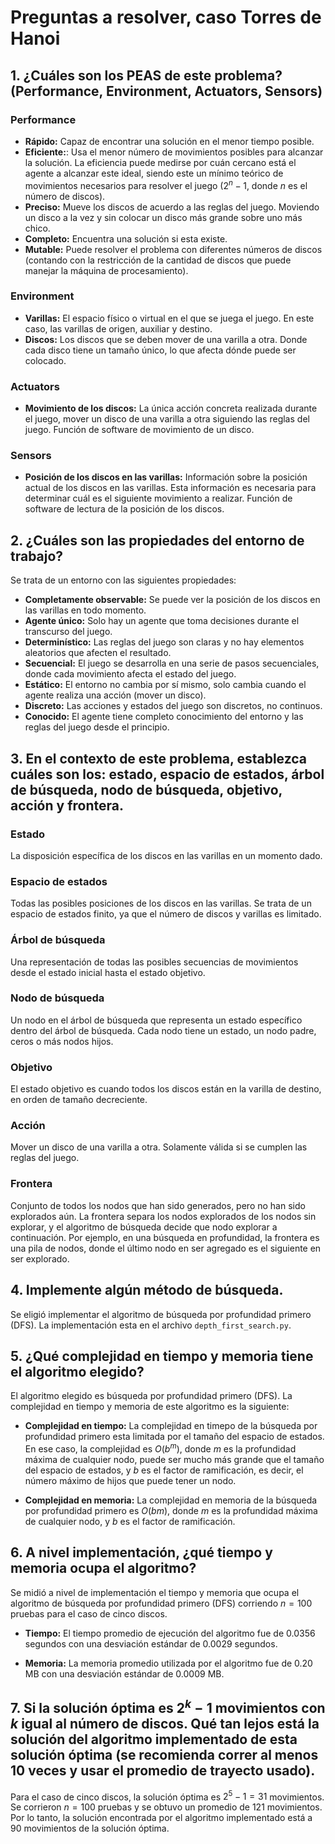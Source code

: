 # Preguntas a resolver, caso Torres de Hanoi

## 1. ¿Cuáles son los PEAS de este problema? (Performance, Environment, Actuators, Sensors)

### Performance
- **Rápido:** Capaz de encontrar una solución en el menor tiempo posible.
- **Eficiente:**: Usa el menor número de movimientos posibles para alcanzar la solución. La eficiencia puede medirse por cuán cercano está el agente a alcanzar este ideal, siendo este un mínimo teórico de movimientos necesarios para resolver el juego ($2^n - 1$, donde $n$ es el número de discos).
- **Preciso:** Mueve los discos de acuerdo a las reglas del juego. Moviendo un disco a la vez y sin colocar un disco más grande sobre uno más chico.
- **Completo:** Encuentra una solución si esta existe.
- **Mutable:** Puede resolver el problema con diferentes números de discos (contando con la restricción de la cantidad de discos que puede manejar la máquina de procesamiento).

### Environment
- **Varillas:** El espacio físico o virtual en el que se juega el juego. En este caso, las varillas de origen, auxiliar y destino.
- **Discos:** Los discos que se deben mover de una varilla a otra. Donde cada disco tiene un tamaño único, lo que afecta dónde puede ser colocado.

### Actuators
- **Movimiento de los discos:** La única acción concreta realizada durante el juego, mover un disco de una varilla a otra siguiendo las reglas del juego. Función de software de movimiento de un disco.

### Sensors
- **Posición de los discos en las varillas:** Información sobre la posición actual de los discos en las varillas. Esta información es necesaria para determinar cuál es el siguiente movimiento a realizar. Función de software de lectura de la posición de los discos.

## 2. ¿Cuáles son las propiedades del entorno de trabajo?
Se trata de un entorno con las siguientes propiedades:
- **Completamente observable:** Se puede ver la posición de los discos en las varillas en todo momento.
- **Agente único:** Solo hay un agente que toma decisiones durante el transcurso del juego.
- **Determinístico:** Las reglas del juego son claras y no hay elementos aleatorios que afecten el resultado.
- **Secuencial:** El juego se desarrolla en una serie de pasos secuenciales, donde cada movimiento afecta el estado del juego.
- **Estático:** El entorno no cambia por sí mismo, solo cambia cuando el agente realiza una acción (mover un disco).
- **Discreto:** Las acciones y estados del juego son discretos, no continuos.
- **Conocido:** El agente tiene completo conocimiento del entorno y las reglas del juego desde el principio.

## 3. En el contexto de este problema, establezca cuáles son los: estado, espacio de estados, árbol de búsqueda, nodo de búsqueda, objetivo, acción y frontera.

### Estado
La disposición específica de los discos en las varillas en un momento dado.

### Espacio de estados
Todas las posibles posiciones de los discos en las varillas. Se trata de un espacio de estados finito, ya que el número de discos y varillas es limitado.

### Árbol de búsqueda
Una representación de todas las posibles secuencias de movimientos desde el estado inicial hasta el estado objetivo. 

### Nodo de búsqueda
Un nodo en el árbol de búsqueda que representa un estado específico dentro del árbol de búsqueda. Cada nodo tiene un estado, un nodo padre, ceros o más nodos hijos.

### Objetivo
El estado objetivo es cuando todos los discos están en la varilla de destino, en orden de tamaño decreciente.

### Acción
Mover un disco de una varilla a otra. Solamente válida si se cumplen las reglas del juego.

### Frontera
Conjunto de todos los nodos que han sido generados, pero no han sido explorados aún. La frontera separa los nodos explorados de los nodos sin explorar, y el algoritmo de búsqueda decide que nodo explorar a continuación. Por ejemplo, en una búsqueda en profundidad, la frontera es una pila de nodos, donde el último nodo en ser agregado es el siguiente en ser explorado.

## 4. Implemente algún método de búsqueda.
Se eligió implementar el algoritmo de búsqueda por profundidad primero (DFS). La implementación esta en el archivo `depth_first_search.py`.	

## 5. ¿Qué complejidad en tiempo y memoria tiene el algoritmo elegido?

El algoritmo elegido es búsqueda por profundidad primero (DFS). La complejidad en tiempo y memoria de este algoritmo es la siguiente:

- **Complejidad en tiempo:** La complejidad en timepo de la búsqueda por profundidad primero esta limitada por el tamaño del espacio de estados. En ese caso, la complejidad es $O(b^m)$, donde $m$ es la profundidad máxima de cualquier nodo, puede ser mucho más grande que el tamaño del espacio de estados, y $b$ es el factor de ramificación, es decir, el número máximo de hijos que puede tener un nodo. 

- **Complejidad en memoria:** La complejidad en memoria de la búsqueda por profundidad primero es $O(bm)$, donde $m$ es la profundidad máxima de cualquier nodo, y $b$ es el factor de ramificación.

## 6. A nivel implementación, ¿qué tiempo y memoria ocupa el algoritmo? 

Se midió a nivel de implementación el tiempo y memoria que ocupa el algoritmo de búsqueda por profundidad primero (DFS) corriendo $n=100$ pruebas para el caso de cinco discos.

- **Tiempo:** El tiempo promedio de ejecución del algoritmo fue de 0.0356 segundos con una desviación estándar de 0.0029 segundos.

- **Memoria:** La memoria promedio utilizada por el algoritmo fue de 0.20 MB con una desviación estándar de 0.0009 MB.


## 7. Si la solución óptima es $2^k - 1$ movimientos con $k$ igual al número de discos. Qué tan lejos está la solución del algoritmo implementado de esta solución óptima (se recomienda correr al menos 10 veces y usar el promedio de trayecto usado).

Para el caso de cinco discos, la solución óptima es $2^5 - 1 = 31$ movimientos. Se corrieron $n=100$ pruebas y se obtuvo un promedio de 121 movimientos. Por lo tanto, la solución encontrada por el algoritmo implementado está a 90 movimientos de la solución óptima.
